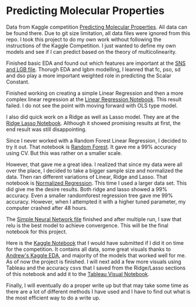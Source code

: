 # Predicting Molecular Properties

Data from Kaggle competition [Predicting Molecular Properties](https://www.kaggle.com/c/champs-scalar-coupling?utm_medium=email&utm_source=intercom&utm_campaign=champs-email-launch). All data can be found there. Due to git size limitation, all data files were ignored from this repo. I took this project to do my own work without following the instructions of the Kaggle Competition. I just wanted to define my own models and see if I can predict based on the theory of multicolinearity. 


Finished basic EDA and found out which features are important at the [SNS and LGB file](https://github.com/imamun93/Molecular_Properties/blob/master/SNS%20and%20LGB%20EDA.ipynb). Thorugh EDA and lgbm modelling, I leanred that fc, pso, sd and dso play a more important weighted role in predicting the Scalar Constant.

Finished working on creating a simple Linear Regression and then a more complex linear regression at the [Linear Regression Notebook](https://github.com/imamun93/Molecular_Properties/blob/master/LinearRegression.ipynb). This result failed. I do not see the point with moving forward with OLS type model.

I also did quick work on a Ridge as well as Lasso model. They are at the [Ridge Lasso Notebook](https://github.com/imamun93/Molecular_Properties/blob/master/RidgeLasso.ipynb). Although it showed promising results at first, the end result was still disappointing.

Since I never worked with a Random Forest Linear Regression, I decided to try it out. That notebook is [Random Forest](https://github.com/imamun93/Molecular_Properties/blob/master/RandomForest.ipynb). It gave me a 99% accuracy using CV. But this was rather on a smaller scale.


However, that gave me a great idea. I realized that since my data were all over the place, I decided to take a bigger sample size and normalized the data. Then ran different variations of Linear, Ridge and Lasso. That notebook is [Normalized Regression](https://github.com/imamun93/Molecular_Properties/blob/master/NormalizedRegression.ipynb). This time I used a larger data set. This did give me the desire results. Both ridge and lasso showed a 99% accuracy. Even a smaller randomforest regression tree gave me 99% accuracy. However, when I attempted it with a higher tuned parameter, my computer crashed after 48 hours.



The [Simple Neural Network file](https://github.com/imamun93/Molecular_Properties/blob/master/SimpleNeuralNetwork.ipynb) finished and after multiple run, I saw that relu is the best model to achieve convergence. This will be the final notebook for this project.


Here is the [Kaggle Notebook](https://github.com/imamun93/Molecular_Properties/blob/master/KaggleSet.ipynb) that I would have submitted if I did it on time for the competition. It contains all data, some great visuals thanks to [Andrew's Kaggle EDA](https://www.kaggle.com/artgor/molecular-properties-eda-and-models), and majority of the models that worked well for me. As of now the project is finished. I will next add a few more visuals using Tableau and the accuracy csvs that I saved from the Ridge/Lasso sections of this notebook and add it to the [Tableau Visual Notebook](https://github.com/imamun93/Molecular_Properties/blob/master/Tableau_Viz.ipynb). 

Finally, I will eventually do a proper write up but that may take some time as there are a lot of different methods I have used and I have to find out what is the most efficient way to do a write up.
